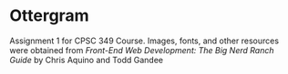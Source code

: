 # Ottergram

Assignment 1 for CPSC 349 Course. Images, fonts, and other resources were obtained from _Front-End Web Development: The Big Nerd Ranch Guide_ by Chris Aquino and Todd Gandee

